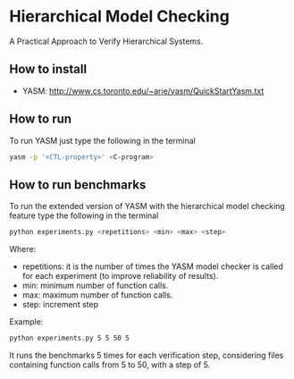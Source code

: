 # Hierarchical Model Checking

A Practical Approach to Verify Hierarchical Systems.

## How to install

- YASM: http://www.cs.toronto.edu/~arie/yasm/QuickStartYasm.txt

## How to run

To run YASM just type the following in the terminal

```bash
yasm -p '<CTL-property>' <C-program>
```

## How to run benchmarks

To run the extended version of YASM with the hierarchical model checking feature type the following in the terminal

```bash
python experiments.py <repetitions> <min> <max> <step>
```

Where:
- repetitions: it is the number of times the YASM model checker is called for each experiment (to improve reliability of results).
- min: minimum number of function calls.
- max: maximum number of function calls.
- step: increment step

Example:

```bash
python experiments.py 5 5 50 5
```

It runs the benchmarks 5 times for each verification step, considering files containing function calls from 5 to 50, with a step of 5.

